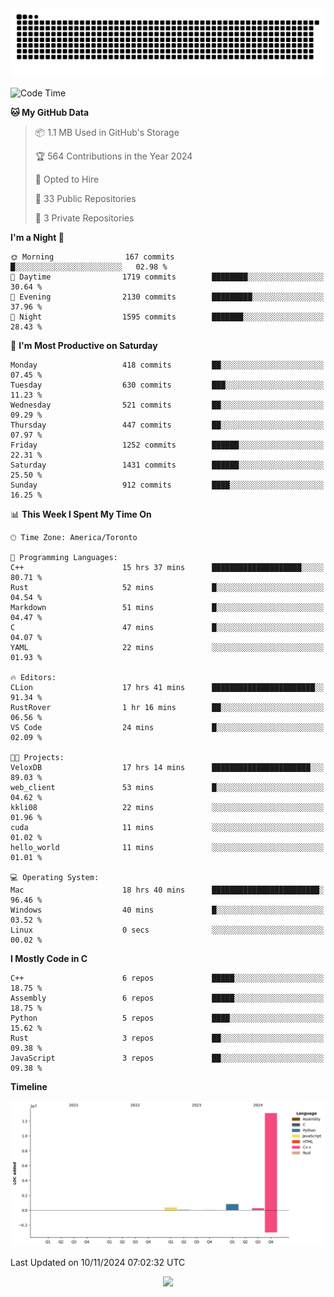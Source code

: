 <picture>
  <source media="(prefers-color-scheme: dark)" srcset="https://raw.githubusercontent.com/kkli08/kkli08/output/github-contribution-grid-snake-dark.svg">
  <source media="(prefers-color-scheme: light)" srcset="https://raw.githubusercontent.com/kkli08/kkli08/output/github-contribution-grid-snake.svg">
  <img alt="github contribution grid snake animation" src="https://raw.githubusercontent.com/kkli08/kkli08/output/github-contribution-grid-snake.svg">
</picture>


<!--START_SECTION:waka-->
![Code Time](http://img.shields.io/badge/Code%20Time-85%20hrs%2019%20mins-blue)

**🐱 My GitHub Data** 

> 📦 1.1 MB Used in GitHub's Storage 
 > 
> 🏆 564 Contributions in the Year 2024
 > 
> 💼 Opted to Hire
 > 
> 📜 33 Public Repositories 
 > 
> 🔑 3 Private Repositories 
 > 
**I'm a Night 🦉** 

```text
🌞 Morning                167 commits         █░░░░░░░░░░░░░░░░░░░░░░░░   02.98 % 
🌆 Daytime                1719 commits        ████████░░░░░░░░░░░░░░░░░   30.64 % 
🌃 Evening                2130 commits        █████████░░░░░░░░░░░░░░░░   37.96 % 
🌙 Night                  1595 commits        ███████░░░░░░░░░░░░░░░░░░   28.43 % 
```
📅 **I'm Most Productive on Saturday** 

```text
Monday                   418 commits         ██░░░░░░░░░░░░░░░░░░░░░░░   07.45 % 
Tuesday                  630 commits         ███░░░░░░░░░░░░░░░░░░░░░░   11.23 % 
Wednesday                521 commits         ██░░░░░░░░░░░░░░░░░░░░░░░   09.29 % 
Thursday                 447 commits         ██░░░░░░░░░░░░░░░░░░░░░░░   07.97 % 
Friday                   1252 commits        ██████░░░░░░░░░░░░░░░░░░░   22.31 % 
Saturday                 1431 commits        ██████░░░░░░░░░░░░░░░░░░░   25.50 % 
Sunday                   912 commits         ████░░░░░░░░░░░░░░░░░░░░░   16.25 % 
```


📊 **This Week I Spent My Time On** 

```text
🕑︎ Time Zone: America/Toronto

💬 Programming Languages: 
C++                      15 hrs 37 mins      ████████████████████░░░░░   80.71 % 
Rust                     52 mins             █░░░░░░░░░░░░░░░░░░░░░░░░   04.54 % 
Markdown                 51 mins             █░░░░░░░░░░░░░░░░░░░░░░░░   04.47 % 
C                        47 mins             █░░░░░░░░░░░░░░░░░░░░░░░░   04.07 % 
YAML                     22 mins             ░░░░░░░░░░░░░░░░░░░░░░░░░   01.93 % 

🔥 Editors: 
CLion                    17 hrs 41 mins      ███████████████████████░░   91.34 % 
RustRover                1 hr 16 mins        ██░░░░░░░░░░░░░░░░░░░░░░░   06.56 % 
VS Code                  24 mins             █░░░░░░░░░░░░░░░░░░░░░░░░   02.09 % 

🐱‍💻 Projects: 
VeloxDB                  17 hrs 14 mins      ██████████████████████░░░   89.03 % 
web_client               53 mins             █░░░░░░░░░░░░░░░░░░░░░░░░   04.62 % 
kkli08                   22 mins             ░░░░░░░░░░░░░░░░░░░░░░░░░   01.96 % 
cuda                     11 mins             ░░░░░░░░░░░░░░░░░░░░░░░░░   01.02 % 
hello_world              11 mins             ░░░░░░░░░░░░░░░░░░░░░░░░░   01.01 % 

💻 Operating System: 
Mac                      18 hrs 40 mins      ████████████████████████░   96.46 % 
Windows                  40 mins             █░░░░░░░░░░░░░░░░░░░░░░░░   03.52 % 
Linux                    0 secs              ░░░░░░░░░░░░░░░░░░░░░░░░░   00.02 % 
```

**I Mostly Code in C** 

```text
C++                      6 repos             █████░░░░░░░░░░░░░░░░░░░░   18.75 % 
Assembly                 6 repos             █████░░░░░░░░░░░░░░░░░░░░   18.75 % 
Python                   5 repos             ████░░░░░░░░░░░░░░░░░░░░░   15.62 % 
Rust                     3 repos             ██░░░░░░░░░░░░░░░░░░░░░░░   09.38 % 
JavaScript               3 repos             ██░░░░░░░░░░░░░░░░░░░░░░░   09.38 % 
```



**Timeline**

![Lines of Code chart](https://raw.githubusercontent.com/kkli08/kkli08/main/assets/bar_graph.png)


 Last Updated on 10/11/2024 07:02:32 UTC
<!--END_SECTION:waka-->


<div align="center">
    <img  src="https://github-readme-streak-stats.herokuapp.com/?user=kkli08&theme=cobalt" />
</div>

<br/>
<br/>
<br/>

